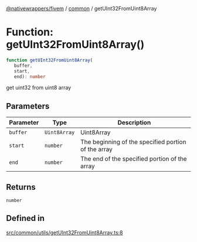 [@nativewrappers/fivem](../../README.md) / [common](../README.md) / getUInt32FromUint8Array

# Function: getUInt32FromUint8Array()

```ts
function getUInt32FromUint8Array(
   buffer, 
   start, 
   end): number
```

get uint32 from uint8 array

## Parameters

| Parameter | Type | Description |
| ------ | ------ | ------ |
| `buffer` | `Uint8Array` | Uint8Array |
| `start` | `number` | The beginning of the specified portion of the array |
| `end` | `number` | The end of the specified portion of the array |

## Returns

`number`

## Defined in

[src/common/utils/getUInt32FromUint8Array.ts:8](https://github.com/nativewrappers/fivem/blob/09478da418b400a28e2cc17ab86f47c957997aed/src/common/utils/getUInt32FromUint8Array.ts#L8)
